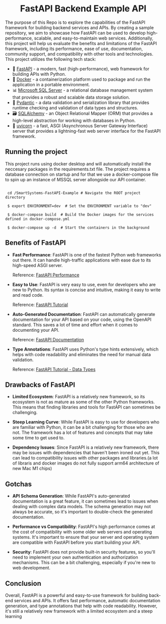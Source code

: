 <h1 align=center><strong>FastAPI Backend Example API</strong></h1>

The purpose of this Repo is to explore the capabilities of the FastAPI framework for building backend services and APIs. By creating a sample repository, we aim to showcase how FastAPI can be used to develop high-performance, scalable, and easy-to-maintain web services. Additionally, this project will help us evaluate the benefits and limitations of the FastAPI framework, including its performance, ease of use, documentation, community support, and compatibility with other tools and technologies. This project utilizes the following tech stack:

- 🐍 [FastAPI](https://fastapi.tiangolo.com/) - a modern, fast (high-performance), web framework for building APIs with Python.
- 🐳 [Docker](https://www.docker.com/) - a containerization platform used to package and run the application in a portable environment.
- 📊 [Microsoft SQL Server](https://learn.microsoft.com/en-us/sql/linux/quickstart-install-connect-docker?view=sql-server-ver16&pivots=cs1-bash) - a relational database management system that provides a robust and scalable data storage solution.
- 🦜 [Pydantic](https://pydantic-docs.helpmanual.io/) - a data validation and serialization library that provides runtime checking and validation of data types and structures.
- 🗃️ [SQLAlchemy](https://www.sqlalchemy.org/) - an Object Relational Mapper (ORM) that provides a high-level abstraction for working with databases in Python.
- 🚀 [uvicorn](https://www.uvicorn.org/) - a fast, ASGI (Asynchronous Server Gateway Interface) server that provides a lightning-fast web server interface for the FastAPI framework.

## Running the project

This project runs using docker desktop and will automatically install the neccesary packages in the requirements.txt file.
The project requires a database connection on startup and for that we use a docker-compose file to
spin up an instance of MSSQL server allongside our API container.

```shell

 cd /SmartSystems-FastAPI-Example # Navigate the ROOT project directory

 $ export ENVIRONMENT=dev  # Set the ENVIRONMENT variable to "dev"

 $ docker-compose build  # Build the Docker images for the services defined in docker-compose.yml

 $ docker-compose up -d  # Start the containers in the background

```

## Benefits of FastAPI

- **Fast Performance**: FastAPI is one of the fastest Python web frameworks out there. It can handle high-traffic applications with ease due to its high-speed ASGI server.

  Reference: [FastAPI Performance](https://fastapi.tiangolo.com/benchmarks/)

- **Easy to Use**: FastAPI is very easy to use, even for developers who are new to Python. Its syntax is concise and intuitive, making it easy to write and read code.

  Reference: [FastAPI Tutorial](https://fastapi.tiangolo.com/tutorial/)

- **Auto-Generated Documentation**: FastAPI can automatically generate documentation for your API based on your code, using the OpenAPI standard. This saves a lot of time and effort when it comes to documenting your API.

  Reference: [FastAPI Documentation](https://fastapi.tiangolo.com/)

- **Type Annotations**: FastAPI uses Python's type hints extensively, which helps with code readability and eliminates the need for manual data validation.

  Reference: [FastAPI Tutorial - Data Types](https://fastapi.tiangolo.com/tutorial/body-multiple-params/#more-about-data-types)

## Drawbacks of FastAPI

- **Limited Ecosystem**: FastAPI is a relatively new framework, so its ecosystem is not as mature as some of the other Python frameworks. This means that finding libraries and tools for FastAPI can sometimes be challenging.

- **Steep Learning Curve**: While FastAPI is easy to use for developers who are familiar with Python, it can be a bit challenging for those who are not. The framework has a lot of features and concepts that may take some time to get used to.

- **Dependency Issues**: Since FastAPI is a relatively new framework, there may be issues with dependencies that haven't been ironed out yet. This can lead to compatibility issues with other packages and libraries.(a lot of libraris and docker images do not fully support arm64 architecture of new Mac M1 chips)

## Gotchas

- **API Schema Generation**: While FastAPI's auto-generated documentation is a great feature, it can sometimes lead to issues when dealing with complex data models. The schema generation may not always be accurate, so it's important to double-check the generated documentation.

- **Performance vs Compatibility**: FastAPI's high performance comes at the cost of compatibility with some older web servers and operating systems. It's important to ensure that your server and operating system are compatible with FastAPI before you start building your API.

- **Security**: FastAPI does not provide built-in security features, so you'll need to implement your own authentication and authorization mechanisms. This can be a bit challenging, especially if you're new to web development.

## Conclusion

Overall, FastAPI is a powerful and easy-to-use framework for building back-end services and APIs. It offers fast performance, automatic documentation generation, and type annotations that help with code readability. However, it's still a relatively new framework with a limited ecosystem and a steep learning
